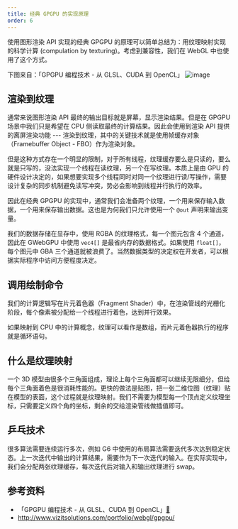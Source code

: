 ```yaml
---
title: 经典 GPGPU 的实现原理
order: 6
---
```


使用图形渲染 API 实现的经典 GPGPU 的原理可以简单总结为：用纹理映射实现的科学计算 (compulation by texturing)。考虑到兼容性，我们在 WebGL 中也使用了这个方式。

下图来自：「GPGPU 编程技术 - 从 GLSL、CUDA 到 OpenCL」 ![image](https://user-images.githubusercontent.com/3608471/84491693-83f46700-acd7-11ea-8d5a-15edb3285e75.png)

## 渲染到纹理

通常来说图形渲染 API 最终的输出目标就是屏幕，显示渲染结果。但是在 GPGPU 场景中我们只是希望在 CPU 侧读取最终的计算结果。因此会使用到渲染 API 提供的离屏渲染功能 --- 渲染到纹理，其中的关键技术就是使用帧缓存对象（Framebuffer Object - FBO）作为渲染对象。

但是这种方式存在一个明显的限制，对于所有线程，纹理缓存要么是只读的，要么就是只写的，没法实现一个线程在读纹理，另一个在写纹理。本质上是由 GPU 的硬件设计决定的，如果想要实现多个线程同时对同一个纹理进行读/写操作，需要设计复杂的同步机制避免读写冲突，势必会影响到线程并行执行的效率。

因此在经典 GPGPU 的实现中，通常我们会准备两个纹理，一个用来保存输入数据，一个用来保存输出数据。这也是为何我们只允许使用一个 `@out` 声明来输出变量。

我们的数据存储在显存中，使用 RGBA 的纹理格式，每一个图元包含 4 个通道，因此在 GWebGPU 中使用 `vec4[]` 是最省内存的数据格式。如果使用 `float[]`，每个图元中 GBA 三个通道就被浪费了。当然数据类型的决定权在开发者，可以根据实际程序中访问方便程度决定。

## 调用绘制命令

我们的计算逻辑写在片元着色器（Fragment Shader）中，在渲染管线的光栅化阶段，每个像素被分配给一个线程进行着色，达到并行效果。

如果映射到 CPU 中的计算概念，纹理可以看作是数组，而片元着色器执行的程序就是循环语句。

## 什么是纹理映射

一个 3D 模型由很多个三角面组成，理论上每个三角面都可以继续无限细分，但给每个三角面着色是很消耗性能的。更快的做法是贴图，把一张二维位图（纹理）贴在模型的表面，这个过程就是纹理映射。我们不需要为模型每一个顶点定义纹理坐标，只需要定义四个角的坐标，剩余的交给渲染管线做插值即可。

## 乒乓技术

很多算法需要连续运行多次，例如 G6 中使用的布局算法需要迭代多次达到稳定状态。上一次迭代中输出的计算结果，需要作为下一次迭代的输入。在实际实现中，我们会分配两张纹理缓存，每次迭代后对输入和输出纹理进行 swap。

## 参考资料

-   「GPGPU 编程技术 - 从 GLSL、CUDA 到 OpenCL」[🔗](https://book.douban.com/subject/6538230/)
-   http://www.vizitsolutions.com/portfolio/webgl/gpgpu/
